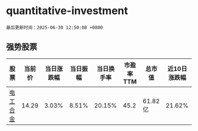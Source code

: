# quantitative-investment

`最后更新时间：2025-06-30 12:50:08 +0800`

## 强势股票

|股票|当前价|当日涨跌幅|当日振幅|当日换手率|市盈率TTM|总市值|近10日涨跌幅|
|----|----|----|----|----|----|----|----|
|[电工合金](https://xueqiu.com/S/SZ300697)|14.29|3.03%|8.51%|20.15%|45.2|61.82亿|21.62%|
